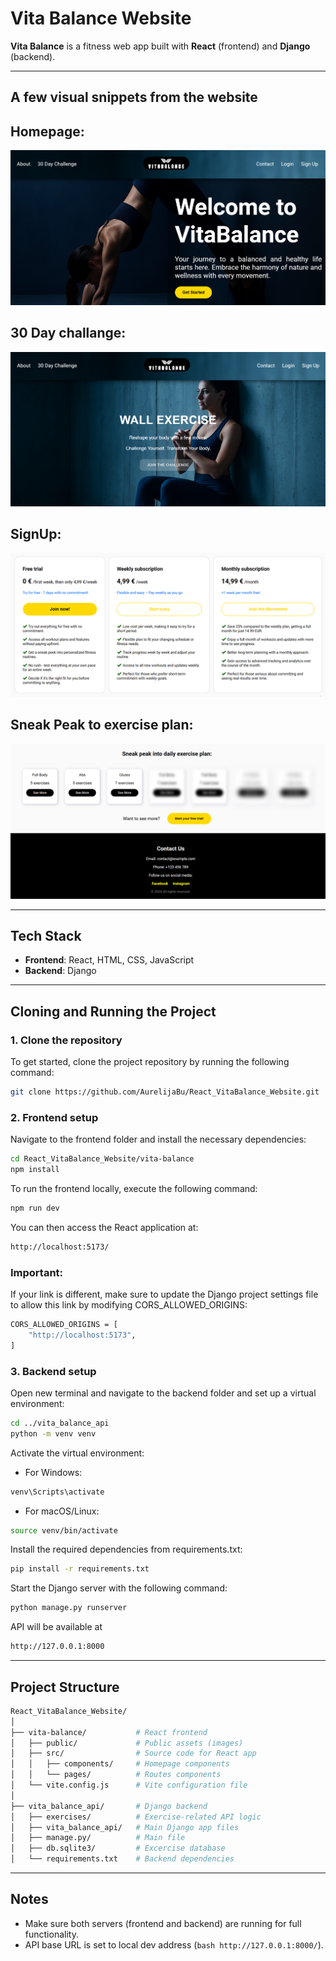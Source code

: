 # Vita Balance Website

**Vita Balance** is a fitness web app built with **React** (frontend) and **Django** (backend).

---

## A few visual snippets from the website

## Homepage:
  
![Homepage snippet](page_visual/Homepage_snip.PNG)

## 30 Day challange:
![Exercise snippet](page_visual/Exercise_snip.PNG)

## SignUp:
![SignUp snippet](page_visual/SignUp_snip.PNG)

## Sneak Peak to exercise plan:
![SneakPeak snippet](page_visual/SneakPeak_snip.PNG)

---

## Tech Stack

- **Frontend**: React, HTML, CSS, JavaScript
- **Backend**: Django

---

## Cloning and Running the Project

### 1. Clone the repository
To get started, clone the project repository by running the following command:
```bash
git clone https://github.com/AurelijaBu/React_VitaBalance_Website.git
```

### 2. Frontend setup
Navigate to the frontend folder and install the necessary dependencies:
```bash
cd React_VitaBalance_Website/vita-balance
npm install
```

To run the frontend locally, execute the following command:
```bash
npm run dev
```

You can then access the React application at:
```bash
http://localhost:5173/
```
### Important:
If your link is different, make sure to update the Django project settings file to allow this link by modifying CORS_ALLOWED_ORIGINS:
```bash
CORS_ALLOWED_ORIGINS = [
    "http://localhost:5173",
]
```

### 3. Backend setup
Open new terminal and navigate to the backend folder and set up a virtual environment:
```bash
cd ../vita_balance_api
python -m venv venv
```

Activate the virtual environment:
- For Windows:
```bash
venv\Scripts\activate
```
- For macOS/Linux:
```bash
source venv/bin/activate
```

Install the required dependencies from requirements.txt:
```bash
pip install -r requirements.txt
```

Start the Django server with the following command:
```bash
python manage.py runserver
```

API will be available at 
```bash
http://127.0.0.1:8000
```

---

## Project Structure

```bash
React_VitaBalance_Website/
│
├── vita-balance/           # React frontend
│   ├── public/             # Public assets (images)
│   ├── src/                # Source code for React app
│   │   ├── components/     # Homepage components
│   │   └── pages/          # Routes components
│   └── vite.config.js      # Vite configuration file
│
├── vita_balance_api/       # Django backend
│   ├── exercises/          # Exercise-related API logic
│   ├── vita_balance_api/   # Main Django app files
│   ├── manage.py/          # Main file
│   ├── db.sqlite3/         # Excercise database
│   └── requirements.txt    # Backend dependencies
```

---

## Notes

- Make sure both servers (frontend and backend) are running for full functionality.
- API base URL is set to local dev address (```bash http://127.0.0.1:8000/```).


